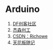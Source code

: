 
# Arduino
1. [DF创客社区](https://mc.dfrobot.com.cn/)
2. [杰森创工](https://blog.jmaker.com.tw/)
3. [CSDN：Richowe](https://blog.csdn.net/richowe)
4. [天花板随记](https://atceiling.blogspot.com/)
